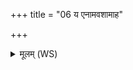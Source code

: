 +++
title = "06 य एनामवशामाह"

+++
<details><summary>मूलम् (WS)</summary>

य एनामवशामाह देवानां निहितं निधिम् ।  
उभौ तस्मै भवाशर्वौ परिक्रम्येषुमस्यतः ।॥ ७ ॥  
दूरदभ्नैनमा शये याचितां च न दित्सति ।  
नास्मै कामाः समृध्यन्ते यामदत्त्वा चिकीर्षति ॥ ८ ॥
</details>